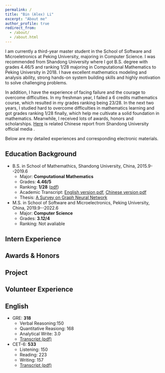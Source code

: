 ```yaml
---
permalink: /
title: "Bin (Alex) Li"
excerpt: "About me"
author_profile: true
redirect_from: 
  - /about/
  - /about.html
---
```


I am currently a third-year master student in the School of Software and Microeletronics at Peking University, majoring in Computer Science. I was recommended from Shandong University where I got B.S. degree with grades 4.46/5 and ranking 1/28 majoring in Computational Mathematics to Peking University in 2018. I have excellent mathematics modeling and analysis ability, strong hands-on system building skills and highly motivation to solve challenging problems. 

In addition, I have the experience of facing failure and the courage to overcome difficulties. In my freshman year, I failed a 6 credits mathematics course, which resulted in my grades ranking being 23/28. In the next two years, I studied hard to overcome difficulties in mathematics learning and got grades ranking 1/28 finally, which help me cultivate a solid foundation in mathematics. Meanwhile, I received lots of awards, honors and scholarships. [Here](https://mp.weixin.qq.com/s/8xiYZdwlquxZYcx8gpXJ6Q) is related Chinese report from Shandong University official media .

Below are my detailed experiences and corresponding electronic materials.  

## Education Background
+ B.S. in School of Mathemathics, Shandong University, China, 2015.9--2019.6
  - Major: **Computational Mathematics**
  - Grades: **4.46/5**  
  - Ranking: **1/28** ([pdf](https://alexli8.github.io/files/ranking.pdf))
  - Academic Transcript: [English version pdf](https://alexli8.github.io/files/English%20Transcript.pdf), [Chinese version pdf](https://alexli8.github.io/files/Chinese%20Transcript.pdf)
  - Thesis: [A Survey on Graph Neural Network]()
+ M.S. in School of Software and Microelectronics, Peking University,  China, 2019.9--2022.6
  - Major: **Computer Science**
  - Grades: **3.12/4**  
  - Ranking: Not avaliable

## Intern Experience


## Awards & Honors


## Project


## Volunteer Experience


## English 
+ GRE: **318**
  - Verbal Reasoning:150
  - Quantitative Reasiong: 168 
  - Analytical Write: 3.0
  - [Transcript (pdf)](https://alexli8.github.io/files/GRE.pdf)
+ CET-6: **533**
  - Listening: 150
  - Reading: 223
  - Writing: 157
  - [Transcript (pdf)](https://alexli8.github.io/files/CET6.pdf)

